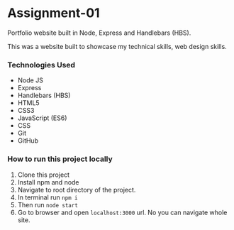 # Assignment-01
Portfolio website built in Node, Express and Handlebars (HBS).

This was a website built to showcase my technical skills, web design skills.

### Technologies Used

* Node JS
* Express
* Handlebars (HBS)
* HTML5
* CSS3
* JavaScript (ES6)
* CSS
* Git
* GitHub

### How to run this project locally

1. Clone this project
2. Install npm and node
3. Navigate to root directory of the project.
4. In terminal run `npm i`
5. Then run `node start`
6. Go to browser and open `localhost:3000` url. No you can navigate whole site.
